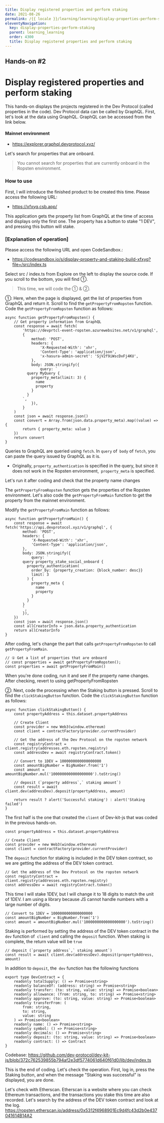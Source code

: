 ```yaml
---
title: Display registered properties and perform staking
date: 2021-08-26
permalink: /{{ locale }}/learning/learning/display-properties-perform-staking/index.html
eleventyNavigation:
  key: display-properties-perform-staking
  parent: learning_learning
  order: 4300
  title: Display registered properties and perform staking
---
```


## Hands-on #2

# Display registered properties and perform staking

This hands-on displays the projects registered in the Dev Protocol (called properties in the code). Dev Protocol data can be called by GraphQL. First, let's look at the data using GraphQL. GraphQL can be accessed from the link below.

#### Mainnet environment

- https://explorer.graphql.devprotocol.xyz/

Let's search for properties that are onboard.

> You cannot search for properties that are currently onboard in the Ropsten environment.

### How to use

First, I will introduce the finished product to be created this time. Please access the following URL:

- https://xfxyq.csb.app/

This application gets the property list from GraphQL at the time of access and displays only the first one. The property has a button to stake "1 DEV", and pressing this button will stake.

### [Explanation of operation]

Please access the following URL and open CodeSandbox.:

- https://codesandbox.io/s/display-property-and-staking-build-xfxyq?file=/src/index.ts

Select src / index.ts from Explore on the left to display the source code.
If you scroll to the bottom, you will find ①.

> This time, we will code the ① & ②.

①: Here, when the page is displayed, get the list of properties from GraphQL and return it. Scroll to find the `getPropertyFromRopsten` function. Code the `getPropertyFromRopsten` function as follows:

```tsx
async function getPropertyFromRopsten() {
	// Get property information from GraphQL
	const response = await fetch(
		'https://devprtcl-event-ropsten.azurewebsites.net/v1/graphql',
		{
			method: 'POST',
			headers: {
				'X-Requested-With': 'xhr',
				'Content-Type': 'application/json',
				'x-hasura-admin-secret': 'SjV2f9iWscDxFj4KU',
			},
			body: JSON.stringify({
				query: `
          query MyQuery {
            property_meta(limit: 3) {
              name
              property
            }
          }
        `,
			}),
		}
	)
	const json = await response.json()
	const convert = Array.from(json.data.property_meta).map((value) => {
		return { property_meta: value }
	})
	return convert
}
```

Queries to GraphQL are queried using `fetch`. In `query` of` body` of `fetch`, you can paste the query issued by GraphQL as it is.

- Originally, `property_authentication` is specified in the query, but since it does not work in the Ropsten environment,` property_meta` is specified.

Let's run it after coding and check that the property name changes

The `getPropertyFromRopsten` function gets the properties of the Ropsten environment. Let's also code the `getPropertyFromMain` function to get the property from the mainnet environment.

Modify the `getPropertyFromMain` function as follows:

```tsx
async function getPropertyFromMain() {
	const response = await fetch('https://api.devprotocol.xyz/v1/graphql', {
		method: 'POST',
		headers: {
			'X-Requested-With': 'xhr',
			'Content-Type': 'application/json',
		},
		body: JSON.stringify({
			query: `
        query property_stake_social_onboard {
          property_authentication(
            order_by: {property_creation: {block_number: desc}}
            limit: 3
          ) {
            property_meta {
              name
              property
            }
          }
        }
        `,
		}),
	})
	const json = await response.json()
	const allCreatorInfo = json.data.property_authentication
	return allCreatorInfo
}
```

After coding, let's change the part that calls `getPropertyFromRopsten` to call` getPropertyFromMain`.

```tsx
// ① Get a list of properties that are onboard
// const properties = await getPropertyFromRopsten();
const properties = await getPropertyFromMain()
```

When you're done coding, run it and see if the property name changes.
After checking, revert to using getPropertyFromRopsten

②: Next, code the processing when the Staking button is pressed. Scroll to find the `clickStakingButton` function. Code the `clickStakingButton` function as follows:

```tsx
async function clickStakingButton() {
	const propertyAddress = this.dataset.propertyAddress

	// Create Client
	const provider = new Web3(window.ethereum)
	const client = contractFactory(provider.currentProvider)

	// Get the address of the Dev Protocol on the ropsten network
	const registryContract = client.registry(addresses.eth.ropsten.registry)
	const addressDev = await registryContract.token()

	// Convert to 1DEV = 1000000000000000000
	const amountBigNumber = BigNumber.from('1')
	const amount = amountBigNumber.mul('1000000000000000000').toString()

	// deposit (`property address`,` staking amount`)
	const result = await client.dev(addressDev).deposit(propertyAddress, amount)

	return result ? alert('Successful staking') : alert('Staking failed')
}
```

The first half is the one that created the `client` of Dev-kit-js that was coded in the previous hands-on.

```tsx
const propertyAddress = this.dataset.propertyAddress

// Create Client
const provider = new Web3(window.ethereum)
const client = contractFactory(provider.currentProvider)
```

The `deposit` function for staking is included in the DEV token contract, so we are getting the address of the DEV token contract.

```tsx
// Get the address of the Dev Protocol on the ropsten network
const registryContract = client.registry(addresses.eth.ropsten.registry)
const addressDev = await registryContract.token()
```

This time I will stake 1DEV, but I will change it to 18 digits to match the unit of 1DEV.
I am using a library because JS cannot handle numbers with a large number of digits.

```tsx
// Convert to 1DEV = 1000000000000000000
const amountBigNumber = BigNumber.from('1')
const amount = amountBigNumber.mul('1000000000000000000').toString()
```

Staking is performed by setting the address of the DEV token contract in the `dev` function of` client` and calling the `deposit` function. When staking is complete, the return value will be `true`

```tsx
// deposit (`property address`,` staking amount`)
const result = await client.dev(addressDev).deposit(propertyAddress, amount)
```

In addition to `deposit`, the` dev` function has the following functions

```tsx
export type DevContract = {
	readonly totalSupply: () => Promise<string>
	readonly balanceOf: (address: string) => Promise<string>
	readonly transfer: (to: string, value: string) => Promise<boolean>
	readonly allowance: (from: string, to: string) => Promise<string>
	readonly approve: (to: string, value: string) => Promise<boolean>
	readonly transferFrom: (
		from: string,
		to: string,
		value: string
	) => Promise<boolean>
	readonly name: () => Promise<string>
	readonly symbol: () => Promise<string>
	readonly decimals: () => Promise<string>
	readonly deposit: (to: string, value: string) => Promise<boolean>
	readonly contract: () => Contract
}
```

Codebase: https://github.com/dev-protocol/dev-kit-js/blob/372c762539855b794af2e3df5774061d640f61d0/lib/dev/index.ts

This is the end of coding. Let's check the operation.
First, log in, press the Staking button, and when the message "Staking was successful" is displayed, you are done.

Let's check with Etherscan. Etherscan is a website where you can check Ethereum transactions, and the transactions you stake this time are also recorded. Let's search by the address of the DEV token contract and look at the log.
https://ropsten.etherscan.io/address/0x5312f4968901Ec9d4fc43d2b0e437041614B14A2
